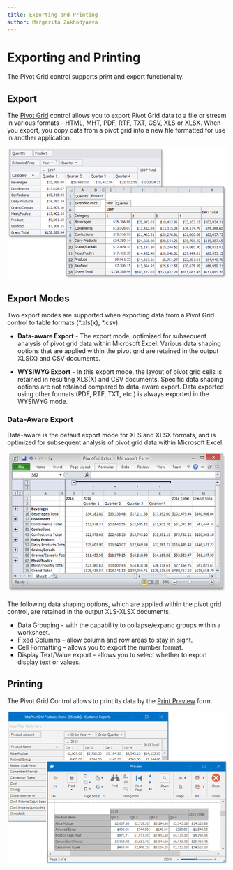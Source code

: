```yaml
---
title: Exporting and Printing
author: Margarita Zakhodyaeva
---
```

# Exporting and Printing

The Pivot Grid control supports print and export functionality.

## Export

The [Pivot Grid](../../pivot-table.md) control allows you to export Pivot Grid data to a file or stream in various formats - HTML, MHT, PDF, RTF, TXT, CSV, XLS or XLSX. When you export, you copy data from a pivot grid into a new file formatted for use in another application. 

 ![exporting](../../../images/exporting.png)

 ## Export Modes

Two export modes are supported when exporting data from a Pivot Grid control to table formats (*.xls(x), *.csv).

* **Data-aware Export** - The export mode, optimized for subsequent analysis of pivot grid data within Microsoft Excel. Various data shaping options that are applied within the pivot grid are retained in the output XLS(X) and CSV documents.

* **WYSIWYG Export** - In this export mode, the layout of pivot grid cells is retained in resulting XLS(X) and CSV documents. Specific data shaping options are not retained compared to data-aware export.
Data exported using other formats (PDF, RTF, TXT, etc.) is always exported in the WYSIWYG mode.

### Data-Aware Export

Data-aware is the default export mode for XLS and XLSX formats, and is optimized for subsequent analysis of pivot grid data within Microsoft Excel.

![data-aware-export](../../../images/data-aware-export.png)

The following data shaping options, which are applied within the pivot grid control, are retained in the output XLS-XLSX documents.

* Data Grouping - with the capability to collapse/expand groups within a worksheet.
* Fixed Columns – allow column and row areas to stay in sight.
* Cell Formatting – allows you to export the number format.
* Display Text/Value export - allows you to select whether to export display text or values.

## Printing

The Pivot Grid Control allows to print its data by the [Print Preview](../../print-preview/print-preview-for-winforms.md) form.

 ![printing](../../../images/printing.png)

